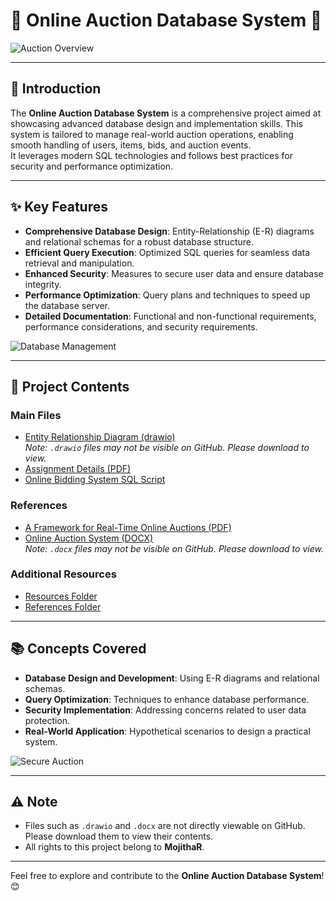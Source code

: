 # 🎉 **Online Auction Database System** 🛒  

![Auction Overview](https://media.giphy.com/media/v1.Y2lkPTc5MGI3NjExNDd0dGl1c3lxbGxmeHA0aGhscTVwM2ltanltNnA0b3BvenhoNTZ2ZCZlcD12MV9naWZzX3NlYXJjaCZjdD1n/h4TdHo3RExSbHd9bOe/giphy.gif)  

---

## 📖 **Introduction**  
The **Online Auction Database System** is a comprehensive project aimed at showcasing advanced database design and implementation skills. This system is tailored to manage real-world auction operations, enabling smooth handling of users, items, bids, and auction events.  
It leverages modern SQL technologies and follows best practices for security and performance optimization.  

---

## ✨ **Key Features**  
- **Comprehensive Database Design**: Entity-Relationship (E-R) diagrams and relational schemas for a robust database structure.  
- **Efficient Query Execution**: Optimized SQL queries for seamless data retrieval and manipulation.  
- **Enhanced Security**: Measures to secure user data and ensure database integrity.  
- **Performance Optimization**: Query plans and techniques to speed up the database server.  
- **Detailed Documentation**: Functional and non-functional requirements, performance considerations, and security requirements.  

![Database Management](https://media.giphy.com/media/kLvKh4G00NBmw/giphy.gif?cid=790b76110a9ffsav69azjm9mbvtqgddi28lzrpmxds28jalo&ep=v1_gifs_search&rid=giphy.gif&ct=g)  

---

## 📂 **Project Contents**  
### **Main Files**  
- [Entity Relationship Diagram (drawio)](https://github.com/MojithaR/Online-Auction-Database-System/blob/main/Entity%20Relationship%20Diagram.drawio)  
  *Note: `.drawio` files may not be visible on GitHub. Please download to view.*  
- [Assignment Details (PDF)](https://github.com/MojithaR/Online-Auction-Database-System/blob/main/IE2042_Assignment_Semester2_2023.pdf)  
- [Online Bidding System SQL Script](https://github.com/MojithaR/Online-Auction-Database-System/blob/main/Online%20Bidding%20System%20in%20DMSS.sql)  

### **References**  
- [A Framework for Real-Time Online Auctions (PDF)](https://github.com/MojithaR/Online-Auction-Database-System/blob/main/References/A-Framework-for-Realtime-Online-Auctions.pdf)  
- [Online Auction System (DOCX)](https://github.com/MojithaR/Online-Auction-Database-System/blob/main/References/Online%20Auction%20Software%20Fundamentals.doc)  
  *Note: `.docx` files may not be visible on GitHub. Please download to view.*  

### **Additional Resources**  
- [Resources Folder](https://github.com/MojithaR/Online-Auction-Database-System/tree/main/Resourses)  
- [References Folder](https://github.com/MojithaR/Online-Auction-Database-System/tree/main/References)  

---

## 📚 **Concepts Covered**  
- **Database Design and Development**: Using E-R diagrams and relational schemas.  
- **Query Optimization**: Techniques to enhance database performance.  
- **Security Implementation**: Addressing concerns related to user data protection.  
- **Real-World Application**: Hypothetical scenarios to design a practical system.  

![Secure Auction](https://media.giphy.com/media/13chvmRrJkgyWc/giphy.gif?cid=790b76110a9ffsav69azjm9mbvtqgddi28lzrpmxds28jalo&ep=v1_gifs_search&rid=giphy.gif&ct=g)  

---

## ⚠️ **Note**  
- Files such as `.drawio` and `.docx` are not directly viewable on GitHub. Please download them to view their contents.  
- All rights to this project belong to **MojithaR**.  

---

Feel free to explore and contribute to the **Online Auction Database System**! 😊  
